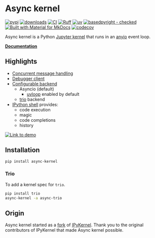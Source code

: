 # Async kernel

[![pypi](https://img.shields.io/pypi/pyversions/async-kernel.svg)](https://pypi.python.org/pypi/async-kernel)
[![downloads](https://img.shields.io/pypi/dm/async-kernel?logo=pypi&color=3775A9)](https://pypistats.org/packages/async-kernel)
[![CI](https://github.com/fleming79/async-kernel/actions/workflows/ci.yml/badge.svg?branch=main)](https://github.com/fleming79/async-kernel/actions/workflows/ci.yml)
[![Ruff](https://img.shields.io/endpoint?url=https://raw.githubusercontent.com/astral-sh/ruff/main/assets/badge/v2.json)](https://github.com/astral-sh/ruff)
[![uv](https://img.shields.io/endpoint?url=https://raw.githubusercontent.com/astral-sh/uv/main/assets/badge/v0.json)](https://github.com/astral-sh/uv)
[![basedpyright - checked](https://img.shields.io/badge/basedpyright-checked-42b983)](https://docs.basedpyright.com)
[![Built with Material for MkDocs](https://img.shields.io/badge/Material_for_MkDocs-526CFE?style=plastic&logo=MaterialForMkDocs&logoColor=white)](https://squidfunk.github.io/mkdocs-material/)
[![codecov](https://codecov.io/github/fleming79/async-kernel/graph/badge.svg?token=PX0RWNKT85)](https://codecov.io/github/fleming79/async-kernel)

Async kernel is a Python [Jupyter kernel](https://docs.jupyter.org/en/latest/projects/kernels.html#kernels-programming-languages) that runs in an [anyio](https://pypi.org/project/anyio/) event loop.

**[Documentation](https://fleming79.github.io/async-kernel/)**

## Highlights

- [Concurrent message handling](https://fleming79.github.io/async-kernel/latest/notebooks/concurrency/)
- [Debugger client](https://jupyterlab.readthedocs.io/en/latest/user/debugger.html#debugger)
- [Configurable backend](https://fleming79.github.io/async-kernel/latest/commands/#add-a-kernel-spec)
    - Asyncio (default)
        - [uvloop](https://pypi.org/project/uvloop/) enabled by default
    - [trio](https://pypi.org/project/trio/) backend
- [IPython shell](https://ipython.readthedocs.io/en/stable/overview.html#enhanced-interactive-python-shell) provides:
    - code execution
    - magic
    - code completions
    - history

[![Link to demo](https://github.com/user-attachments/assets/9a4935ba-6af8-4c9f-bc67-b256be368811)](https://fleming79.github.io/async-kernel/simple_example/ "Show demo notebook.")

## Installation

```bash
pip install async-kernel
```

### Trio

To add a kernel spec for `trio`.

```bash
pip install trio
async-kernel -a async-trio
```

## Origin

Async kernel started as a [fork](https://github.com/ipython/ipykernel/commit/8322a7684b004ee95f07b2f86f61e28146a5996d)
of [IPyKernel](https://github.com/ipython/ipykernel). Thank you to the original contributors of IPyKernel that made Async kernel possible.
